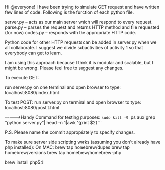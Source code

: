 Hi @everyone! I have been trying to simulate GET request and have written few lines of code. Following is the function of each python file.

server.py – acts as our main server which will respond to every request.
parse.py – parses the request and returns HTTP method and file requested (for now)
codes.py – responds with the appropriate HTTP code. 

Python code for other HTTP requests can be added in server.py when we all collaborate. I suggest we divide subactivities of activity 1 so that everybody can get to learn.

I am using this approach because I think it is modular and scalable, but I might be wrong. Please feel free to suggest any changes.


To execute GET: 

run server.py on one terminal and open browser to type: localhost:8080/index.html

To test POST:
run server.py on terminal and open browser to type: localhost:8080/postit.html



----->Handy Command for testing purposes: `sudo kill -9 `ps aux|grep "python server.py"| head -n 1|awk '{print $2}'``

P.S. Please name the commit appropriately to specify changes.

To make sure server side scripting works (assuming you don't already have php installed): 
On MAC: 
brew tap homebrew/dupes
brew tap homebrew/versions
brew tap homebrew/homebrew-php

brew install php54
